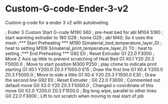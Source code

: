 # Custom-G-code-Ender-3-v2
Custom g-code for a ender 3 v2 with autoleveling. 

; Ender 3 Custom Start G-code
M190 S60 ; pre-heat bed for abl 
M104 S180 ; start warming extruder to 180
G28 ; home
G29 ; abl
M40; So it uses the mesh
;*** Start Preheating ***
M190 S{material_bed_temperature_layer_0} ; heat to setting 
M109 S{material_print_temperature_layer_0} ﻿T0 ; heat to setting
;*** End Preheating ***
G92 E0 ; Reset Extruder
G1 Z2.0 F3000 ; Move Z Axis up little to prevent scratching of Heat Bed
G1 X0.1 Y20 Z0.3 F5000.0 ; Move to start position
M300 P250 ; play chime to indicate print starting
G1 X0.1 Y200.0 Z0.3 F1500.0 E15 ; Draw the first line
G1 X0.4 Y200.0 Z0.3 F5000.0 ; Move to side a little
G1 X0.4 Y20 Z0.3 F1500.0 E30 ; Draw the second line
G92 E0 ; Reset Extruder
; G0 Z2.0 F3000 ; Commented out default move
G0 X2.0 Y20 Z0.3 F5000.0 ; Changed x-coordinate of this move
G0 X2.0 Y200.0 Z0.3 F1500.0 ; Big long wipe, parallel to other lines
G0 Z2.0 F3000 ; Lift to not scratch when moving to real start of job
